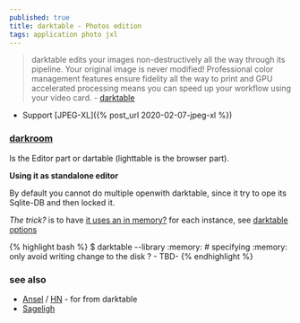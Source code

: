 ```yaml
---
published: true
title: darktable - Photos edition
tags: application photo jxl
---
```

> darktable edits your images non-destructively all the way through its pipeline. Your original image is never modified! Professional color management features ensure fidelity all the way to print and GPU accelerated processing means you can speed up your workflow using your video card. - [darktable](https://www.darktable.org/)

- Support  [JPEG-XL]({% post_url 2020-02-07-jpeg-xl %})

### [darkroom](https://docs.darktable.org/usermanual/4.2/en/overview/workflow/process/#enter-the-darkroom)

Is the Editor part or dartable (lighttable is the browser part).

**Using it as standalone editor**

By default you cannot do multiple openwith darktable, since it try to ope its Sqlite-DB and then locked it.

_The trick?_ is to have [it uses an in memory?](https://www.reddit.com/r/FOSSPhotography/comments/jgviqd/comment/g9w256c/?utm_source=share&utm_medium=web2x&context=3) for each instance, see [darktable options](https://docs.darktable.org/usermanual/development/en/special-topics/program-invocation/darktable/)

{% highlight bash %}
$ darktable --library :memory: # specifying :memory: only avoid writing change to the disk ? - TBD-
{% endhighlight %}

### see also
- [Ansel](https://ansel.photos/en/news/darktable-dans-le-mur-au-ralenti/) / [HN](https://news.ycombinator.com/item?id=38390914) - for from darktable
- [Sageligh](http://www.sagelighteditor.com/)
